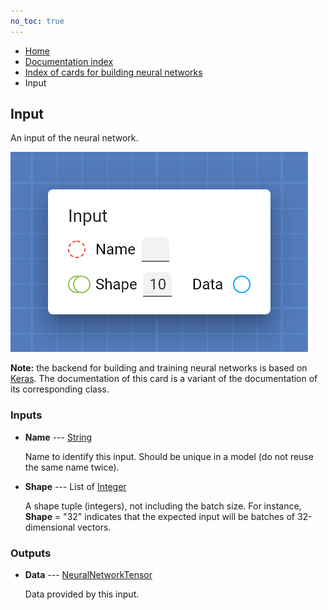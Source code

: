 ```yaml
---
no_toc: true
---
```


<ul class="breadcrumb">
    <li><a href="">Home</a></li>
    <li><a href="documentation">Documentation index</a></li>
    <li><a href="neural_network_cards/">Index of cards for building neural networks</a></li>
    <li>Input</li>
</ul>

## Input

An input of the neural network.

!["Input" card](assets/img/neural_network_cards/input.png)

**Note:** the backend for building and training neural networks is based on [Keras](https://keras.io/). The documentation of this card is a variant of the documentation of its corresponding class.


### Inputs


* **Name** --- [String](types/String)

  Name to identify this input. Should be unique in a model (do not reuse the same name twice).

* **Shape** --- List of [Integer](types/Integer)

  A shape tuple (integers), not including the batch size. For instance, **Shape** = "32" indicates that the expected input will be batches of 32-dimensional vectors.





### Outputs


* **Data** --- [NeuralNetworkTensor](types/NeuralNetworkTensor)

  Data provided by this input.




